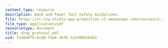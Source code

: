 ```yaml
---
content_type: resource
description: Hand and Power Tool Safety Guidelines.
file: https://ol-ocw-studio-app-production.s3.amazonaws.com/courses/1-101-introduction-to-civil-and-environmental-engineering-design-i-fall-2006/f3a0d8786cd8fda63bf61424805ebdb2_shop_protocol.pdf
file_type: application/pdf
resourcetype: Document
title: shop_protocol.pdf
uid: f3a0d878-6cd8-fda6-3bf6-1424805ebdb2
---
```

